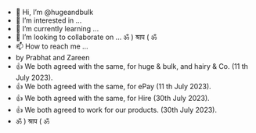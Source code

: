 - 👋 Hi, I’m @hugeandbulk
- 👀 I’m interested in ...
- 🌱 I’m currently learning ...
- 💞️ I’m looking to collaborate on ... ॐ ) श्राप ( ॐ
- 📫 How to reach me ...
- by Prabhat and Zareen
- 👍 We both agreed with the same, for huge & bulk, and hairy & Co. (11 th July 2023).
- 👍 We both agreed with the same, for ePay (11 th July 2023).
- 👍 We both agreed with the same, for Hire (30th July 2023).
- 👍 We both agreed to work for our products. (30th July 2023).
- ॐ ) श्राप ( ॐ

<!--- 
kids and daddy ॐ ) श्राप ( ॐ
Names ॐ ) श्राप ( ॐ
hugeandbulk/hugeandbulk is a ✨ special ✨ repository because its `README.md` (this file) appears on your GitHub profile.
You can click the Preview link to take a look at your changes.
--->

<!---
This repository is prepared by Prabhat Kumar and agreed by Zareen Khan.
--->
